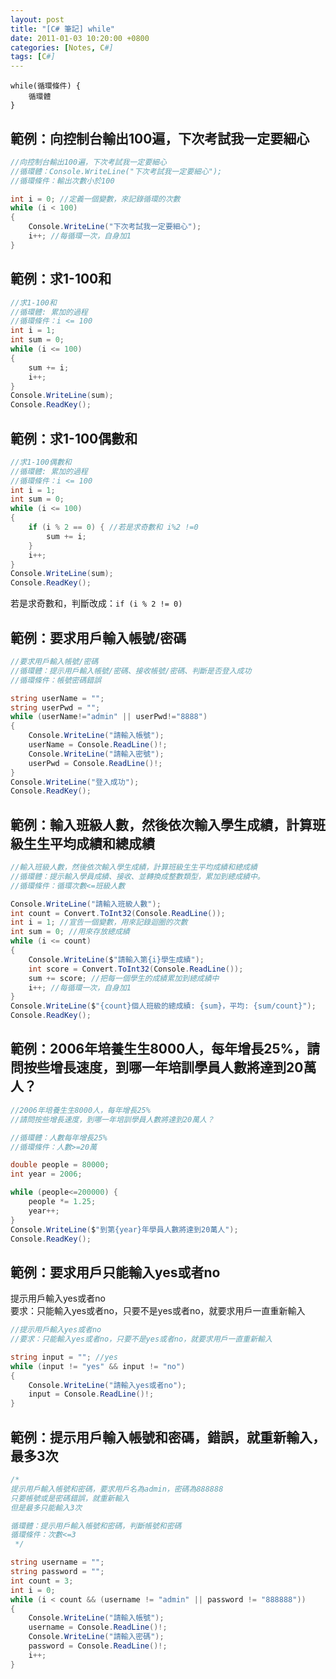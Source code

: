 ```yaml
---
layout: post
title: "[C# 筆記] while"
date: 2011-01-03 10:20:00 +0800
categories: [Notes, C#]
tags: [C#]
---
```


```text
while(循環條件) {
    循環體
}
```

## 範例：向控制台輸出100遍，下次考試我一定要細心
```c#
//向控制台輸出100遍，下次考試我一定要細心
//循環體：Console.WriteLine("下次考試我一定要細心");
//循環條件：輸出次數小於100

int i = 0; //定義一個變數，來記錄循環的次數
while (i < 100)
{
    Console.WriteLine("下次考試我一定要細心");
    i++; //每循環一次，自身加1
}
```
## 範例：求1-100和
```c#
//求1-100和
//循環體: 累加的過程
//循環條件：i <= 100
int i = 1;
int sum = 0;
while (i <= 100)
{
    sum += i;
    i++;
}
Console.WriteLine(sum);
Console.ReadKey();
```

## 範例：求1-100偶數和
```c#
//求1-100偶數和
//循環體: 累加的過程
//循環條件：i <= 100
int i = 1;
int sum = 0;
while (i <= 100)
{
    if (i % 2 == 0) { //若是求奇數和 i%2 !=0
        sum += i;
    }
    i++;
}
Console.WriteLine(sum);
Console.ReadKey();
```
若是求奇數和，判斷改成：`if (i % 2 != 0)`

## 範例：要求用戶輸入帳號/密碼
```c#
//要求用戶輸入帳號/密碼
//循環體：提示用戶輸入帳號/密碼、接收帳號/密碼、判斷是否登入成功
//循環條件：帳號密碼錯誤

string userName = "";
string userPwd = "";
while (userName!="admin" || userPwd!="8888")
{
    Console.WriteLine("請輸入帳號");
    userName = Console.ReadLine()!;
    Console.WriteLine("請輸入密號");
    userPwd = Console.ReadLine()!;
}
Console.WriteLine("登入成功");
Console.ReadKey();
```

## 範例：輸入班級人數，然後依次輸入學生成績，計算班級生生平均成績和總成績
```c#
//輸入班級人數，然後依次輸入學生成績，計算班級生生平均成績和總成績
//循環體：提示輸入學員成績、接收、並轉換成整數類型，累加到總成績中。
//循環條件：循環次數<=班級人數

Console.WriteLine("請輸入班級人數");
int count = Convert.ToInt32(Console.ReadLine());
int i = 1; //宣告一個變數，用來記錄迴圈的次數
int sum = 0; //用來存放總成績
while (i <= count)
{
    Console.WriteLine($"請輸入第{i}學生成績");
    int score = Convert.ToInt32(Console.ReadLine());
    sum += score; //把每一個學生的成績累加到總成績中
    i++; //每循環一次，自身加1
}
Console.WriteLine($"{count}個人班級的總成績: {sum}，平均: {sum/count}");
Console.ReadKey();
```
## 範例：2006年培養生生8000人，每年增長25%，請問按些增長速度，到哪一年培訓學員人數將達到20萬人？

```c#
//2006年培養生生8000人，每年增長25%
//請問按些增長速度，到哪一年培訓學員人數將達到20萬人？

//循環體：人數每年增長25%
//循環條件：人數>=20萬

double people = 80000;
int year = 2006;

while (people<=200000) {
    people *= 1.25;
    year++;
}
Console.WriteLine($"到第{year}年學員人數將達到20萬人");
Console.ReadKey();
```

## 範例：要求用戶只能輸入yes或者no
提示用戶輸入yes或者no       
要求：只能輸入yes或者no，只要不是yes或者no，就要求用戶一直重新輸入
```c#
//提示用戶輸入yes或者no
//要求：只能輸入yes或者no，只要不是yes或者no，就要求用戶一直重新輸入

string input = ""; //yes
while (input != "yes" && input != "no")
{
    Console.WriteLine("請輸入yes或者no");
    input = Console.ReadLine()!;
}
```
## 範例：提示用戶輸入帳號和密碼，錯誤，就重新輸入，最多3次
```c#
/*
提示用戶輸入帳號和密碼，要求用戶名為admin，密碼為888888
只要帳號或是密碼錯誤，就重新輸入
但是最多只能輸入3次

循環體：提示用戶輸入帳號和密碼，判斷帳號和密碼
循環條件：次數<=3
 */

string username = "";
string password = "";
int count = 3;
int i = 0;
while (i < count && (username != "admin" || password != "888888"))
{
    Console.WriteLine("請輸入帳號");
    username = Console.ReadLine()!;
    Console.WriteLine("請輸入密碼");
    password = Console.ReadLine()!;
    i++;
}
```